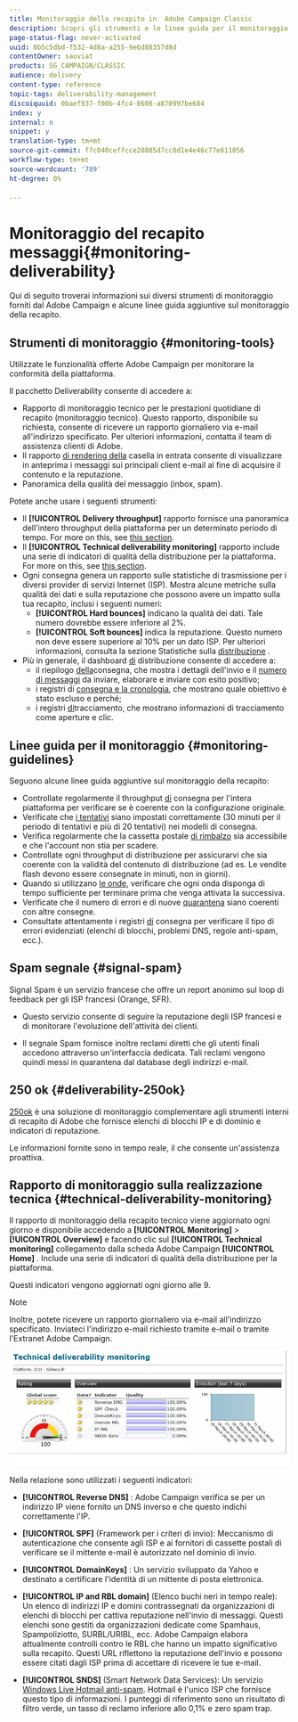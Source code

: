 ```yaml
---
title: Monitoraggio della recapito in  Adobe Campaign Classic
description: Scopri gli strumenti e le linee guida per il monitoraggio della recapito in  Adobe Campaign Classic.
page-status-flag: never-activated
uuid: 0b5c5dbd-f532-4d8a-a255-9e6d88357d8d
contentOwner: sauviat
products: SG_CAMPAIGN/CLASSIC
audience: delivery
content-type: reference
topic-tags: deliverability-management
discoiquuid: 0baef937-f00b-4fc4-8608-a870997be684
index: y
internal: n
snippet: y
translation-type: tm+mt
source-git-commit: f7c040ceffcce20805d7cc8d1e4e46c77e611056
workflow-type: tm+mt
source-wordcount: '789'
ht-degree: 0%

---
```



# Monitoraggio del recapito messaggi{#monitoring-deliverability}

Qui di seguito troverai informazioni sui diversi strumenti di monitoraggio forniti dal Adobe Campaign  e alcune linee guida aggiuntive sul monitoraggio della recapito.

## Strumenti di monitoraggio {#monitoring-tools}

Utilizzate le funzionalità offerte  Adobe Campaign per monitorare la conformità della piattaforma.

Il pacchetto Deliverability consente di accedere a:

* Rapporto di monitoraggio tecnico per le prestazioni quotidiane di recapito (monitoraggio tecnico). Questo rapporto, disponibile su richiesta, consente di ricevere un rapporto giornaliero via e-mail all&#39;indirizzo specificato. Per ulteriori informazioni, contatta il team di assistenza clienti di Adobe.
* Il rapporto [di rendering della](../../delivery/using/inbox-rendering.md) casella in entrata consente di visualizzare in anteprima i messaggi sui principali client e-mail al fine di acquisire il contenuto e la reputazione.
* Panoramica della qualità del messaggio (inbox, spam).

Potete anche usare i seguenti strumenti:

* Il **[!UICONTROL Delivery throughput]** rapporto fornisce una panoramica dell&#39;intero throughput della piattaforma per un determinato periodo di tempo. For more on this, see [this section](../../reporting/using/global-reports.md#delivery-throughput).
* Il **[!UICONTROL Technical deliverability monitoring]** rapporto include una serie di indicatori di qualità della distribuzione per la piattaforma. For more on this, see [this section](#technical-deliverability-monitoring).
* Ogni consegna genera un rapporto sulle statistiche di trasmissione per i diversi provider di servizi Internet (ISP). Mostra alcune metriche sulla qualità dei dati e sulla reputazione che possono avere un impatto sulla tua recapito, inclusi i seguenti numeri:
   * **[!UICONTROL Hard bounces]** indicano la qualità dei dati. Tale numero dovrebbe essere inferiore al 2%.
   * **[!UICONTROL Soft bounces]** indica la reputazione. Questo numero non deve essere superiore al 10% per un dato ISP.
   Per ulteriori informazioni, consulta la sezione Statistiche sulla [distribuzione](../../reporting/using/global-reports.md#delivery-statistics) .
* Più in generale, il dashboard [di](../../delivery/using/monitoring-a-delivery.md#delivery-dashboard) distribuzione consente di accedere a:
   * il riepilogo [della](../../delivery/using/monitoring-a-delivery.md#delivery-summary)consegna, che mostra i dettagli dell&#39;invio e il [numero di messaggi](../../delivery/using/monitoring-a-delivery.md#number-of-messages-sent) da inviare, elaborare e inviare con esito positivo;
   * i registri di [consegna e la cronologia](../../delivery/using/monitoring-a-delivery.md#delivery-logs-and-history), che mostrano quale obiettivo è stato escluso e perché;
   * i registri [di](../../delivery/using/monitoring-a-delivery.md#tracking-logs)tracciamento, che mostrano informazioni di tracciamento come aperture e clic.

## Linee guida per il monitoraggio {#monitoring-guidelines}

Seguono alcune linee guida aggiuntive sul monitoraggio della recapito:

* Controllate regolarmente il throughput [di](../../reporting/using/global-reports.md#delivery-throughput) consegna per l&#39;intera piattaforma per verificare se è coerente con la configurazione originale.
* Verificate che [i tentativi](../../delivery/using/understanding-delivery-failures.md#retries-after-a-delivery-temporary-failure) siano impostati correttamente (30 minuti per il periodo di tentativi e più di 20 tentativi) nei modelli di consegna.
* Verifica regolarmente che la cassetta postale [di rimbalzo](../../delivery/using/understanding-delivery-failures.md#bounce-mail-management) sia accessibile e che l&#39;account non stia per scadere.
* Controllate ogni throughput di distribuzione per assicurarvi che sia coerente con la validità del contenuto di distribuzione (ad es. Le vendite flash devono essere consegnate in minuti, non in giorni).
* Quando si utilizzano [le onde](../../delivery/using/steps-sending-the-delivery.md#sending-using-multiple-waves), verificare che ogni onda disponga di tempo sufficiente per terminare prima che venga attivata la successiva.
* Verificate che il numero di errori e di nuove [quarantena](../../delivery/using/understanding-quarantine-management.md) siano coerenti con altre consegne.
* Consultate attentamente i registri [di](../../delivery/using/monitoring-a-delivery.md#delivery-logs-and-history) consegna per verificare il tipo di errori evidenziati (elenchi di blocchi, problemi DNS, regole anti-spam, ecc.).

## Spam segnale {#signal-spam}

Signal Spam è un servizio francese che offre un report anonimo sul loop di feedback per gli ISP francesi (Orange, SFR).

* Questo servizio consente di seguire la reputazione degli ISP francesi e di monitorare l&#39;evoluzione dell&#39;attività dei clienti.

* Il segnale Spam fornisce inoltre reclami diretti che gli utenti finali accedono attraverso un&#39;interfaccia dedicata. Tali reclami vengono quindi messi in quarantena dal database degli indirizzi e-mail.

## 250 ok {#deliverability-250ok}

[250ok](https://250ok.com/) è una soluzione di monitoraggio complementare agli strumenti interni di recapito di Adobe che fornisce elenchi di blocchi IP e di dominio e indicatori di reputazione.

Le informazioni fornite sono in tempo reale, il che consente un&#39;assistenza proattiva.

## Rapporto di monitoraggio sulla realizzazione tecnica {#technical-deliverability-monitoring}

Il rapporto di monitoraggio della recapito tecnico viene aggiornato ogni giorno e disponibile accedendo a **[!UICONTROL Monitoring]** > **[!UICONTROL Overview]** e facendo clic sul **[!UICONTROL Technical monitoring]** collegamento dalla scheda Adobe Campaign  **[!UICONTROL Home]** . Include una serie di indicatori di qualità della distribuzione per la piattaforma.

Questi indicatori vengono aggiornati ogni giorno alle 9.

>[!NOTE]
>
>Inoltre, potete ricevere un rapporto giornaliero via e-mail all&#39;indirizzo specificato. Inviateci l&#39;indirizzo e-mail richiesto tramite e-mail o tramite l&#39;Extranet  Adobe Campaign.

![](assets/s_tn_del_monitoring.png)

Nella relazione sono utilizzati i seguenti indicatori:

* **[!UICONTROL Reverse DNS]** :  Adobe Campaign verifica se per un indirizzo IP viene fornito un DNS inverso e che questo indichi correttamente l&#39;IP.

* **[!UICONTROL SPF]** (Framework per i criteri di invio): Meccanismo di autenticazione che consente agli ISP e ai fornitori di cassette postali di verificare se il mittente e-mail è autorizzato nel dominio di invio.

* **[!UICONTROL DomainKeys]** : Un servizio sviluppato da Yahoo e destinato a certificare l&#39;identità di un mittente di posta elettronica.

* **[!UICONTROL IP and RBL domain]** (Elenco buchi neri in tempo reale): Un elenco di indirizzi IP e domini contrassegnati da organizzazioni di elenchi di blocchi per cattiva reputazione nell&#39;invio di messaggi. Questi elenchi sono gestiti da organizzazioni dedicate come Spamhaus, Spampoliziotto, SURBL/URIBL, ecc.  Adobe Campaign elabora attualmente controlli contro le RBL che hanno un impatto significativo sulla recapito. Questi URL riflettono la reputazione dell&#39;invio e possono essere citati dagli ISP prima di accettare di ricevere le tue e-mail.

* **[!UICONTROL SNDS]** (Smart Network Data Services): Un servizio [Windows Live Hotmail anti-spam](https://sendersupport.olc.protection.outlook.com/snds/FAQ.aspx). Hotmail è l&#39;unico ISP che fornisce questo tipo di informazioni. I punteggi di riferimento sono un risultato di filtro verde, un tasso di reclamo inferiore allo 0,1% e zero spam trap.

<!--### Delivery Reports - Broadcast Statistics {#broadcast-statistics}

Each delivery will generate a broadcast statistics report when you open a delivery in the “Deliveries List”, which includes some reputation metrics that may impact your deliverability.-->
